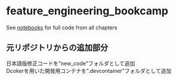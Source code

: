 # feature_engineering_bookcamp

See [notebooks](notebooks) for full code from all chapters

## 元リポジトリからの追加部分
日本語版修正コードを"new_code"フォルダとして追加  
Dcokerを用いた開発用コンテナを".devcontainer"フォルダとして追加

